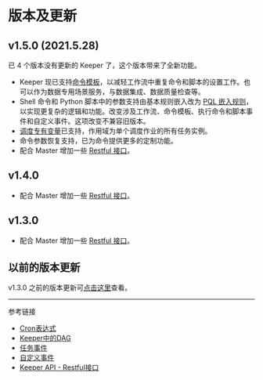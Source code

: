 # 版本及更新

## v1.5.0 (2021.5.28)

已 4 个版本没有更新的 Keeper 了，这个版本带来了全新功能。

* Keeper 现已支持[命令模板](/keeper/command-template.md)，以减轻工作流中重复命令和脚本的设置工作。也可以作为数据专用场景服务，与数据集成、数据质量检查等。
* Shell 命令和 Python 脚本中的参数支持由基本规则嵌入改为 [PQL 嵌入规则](/pql/embedded.md)，以实现更复杂的逻辑和功能。改变涉及工作流、命令模板、执行命令和脚本事件和自定义事件。这项改变不兼容旧版本。
* [调度专有变量](/keeper/job-variable.md)已支持，作用域为单个调度作业的所有任务实例。
* 命令参数恢复支持，已为命令提供更多的定制功能。
* 配合 Master 增加一些 [Restful 接口](/keeper/rest.md)。

## v1.4.0

* 配合 Master 增加一些 [Restful 接口](/keeper/rest.md)。

## v1.3.0

* 配合 Master 增加一些 [Restful 接口](/keeper/rest.md)。

## 以前的版本更新

v1.3.0 之前的版本更新可[点击这里](/keeper/history.md)查看。

---
参考链接

* [Cron表达式](/keeper/cron.md)
* [Keeper中的DAG](/keeper/dag.md)
* [任务事件](/keeper/event.md)
* [自定义事件](/keeper/custom-event.md)
* [Keeper API - Restful接口](/keeper/restful.md)